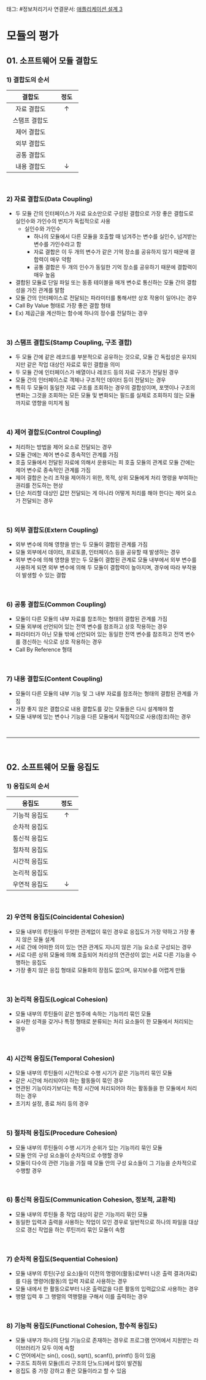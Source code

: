 태그: #정보처리기사
연결문서: [애플리케이션 설계 3](애플리케이션%20설계%203.md)

# 모듈의 평가
## 01. 소프트웨어 모듈 결합도
### 1) 결합도의 순서

|&nbsp;&nbsp;결합도&nbsp;&nbsp;|&nbsp;&nbsp;정도&nbsp;&nbsp;|
|:-:|:-:|
|&nbsp;&nbsp;자료 결합도&nbsp;&nbsp;|&nbsp;&nbsp;↑&nbsp;&nbsp;|
|&nbsp;&nbsp;스탬프 결합도&nbsp;&nbsp;||
|&nbsp;&nbsp;제어 결합도&nbsp;&nbsp;||
|&nbsp;&nbsp;외부 결합도&nbsp;&nbsp;||
|&nbsp;&nbsp;공통 결합도&nbsp;&nbsp;||
|&nbsp;&nbsp;내용 결합도&nbsp;&nbsp;|&nbsp;&nbsp;↓&nbsp;&nbsp;|

<br>

### 2) 자료 결합도(Data Coupling)
- 두 모듈 간의 인터페이스가 자료 요소만으로 구성된 결합으로 가장 좋은 결합도로 실인수와 가인수의 번지가 독립적으로 사용
    - 실인수와 가인수
        - 하나의 모듈에서 다른 모듈을 호출할 때 넘겨주는 변수를 실인수, 넘겨받는 변수를 가인수라고 함
        - 자료 결합은 이 두 개의 변수가 같은 기억 장소를 공유하지 않기 때문에 결합력이 매우 약함
        - 공통 결합은 두 개의 인수가 동일한 기억 장소를 공유하기 때문에 결합력이 매우 높음
- 결합된 모듈로 단일 파일 또는 동종 테이블을 매개 변수로 통신하는 모듈 간의 결합성을 가진 관계를 말함
- 모듈 간의 인터페이스로 전달되는 파라미터를 통해서만 상호 작용이 일어나는 경우
- Call By Value 형태로 가장 좋은 결합 형태
- Ex) 제곱근을 계산하는 함수에 하나의 정수를 전달하는 경우

<br>

### 3) 스탬프 결합도(Stamp Coupling, 구조 결합)
- 두 모듈 간에 같은 레코드를 부분적으로 공유하는 것으로, 모듈 간 독립성은 유지되지만 같은 작업 대상인 자료로 묶인 결합을 의미
- 두 모듈 간에 인터페이스가 배열이나 레코드 등의 자료 구조가 전달된 경우
- 모듈 간의 인터페이스로 객체나 구조적인 데이터 등이 전달되는 경우
- 특히 두 모듈이 동일한 자료 구조를 조회하는 경우의 결합성이며, 포맷이나 구조의 변화는 그것을 조회하는 모든 모듈 및 변화되는 필드를 실제로 조회하지 않는 모듈까지로 영향을 미치게 됨

<br>

### 4) 제어 결합도(Control Coupling)
- 처리하는 방법을 제어 요소로 전달되는 경우
- 모듈 간에는 제어 변수로 종속적인 관계를 가짐
- 호출 모듈에서 전달된 자료에 의해서 운용되는 피 호출 모듈의 관계로 모듈 간에는 제어 변수로 종속적인 관계를 가짐
- 제어 결합은 논리 조작을 제어하기 위한, 목적, 상위 모듈에게 처리 명령을 부여하는 권리를 전도하는 현상
- 단순 처리할 대상인 값만 전달되는 게 아니라 어떻게 처리를 해야 한다는 제어 요소가 전달되는 경우

<br>

### 5) 외부 결합도(Extern Coupling)
- 외부 변수에 의해 영향을 받는 두 모듈이 결합된 관계를 가짐
- 모듈 외부에서 데이터, 프로토콜, 인터페이스 등을 공유할 때 발생하는 경우
- 외부 변수에 의해 영향을 받는 두 모듈이 결합된 관계로 모듈 내부에서 외부 변수를 사용하게 되면 외부 변수에 의해 두 모듈이 결합력이 높아지며, 경우에 따라 부작용이 발생할 수 있는 결합

<br>

### 6) 공통 결합도(Common Coupling)
- 모듈이 다른 모듈의 내부 자료를 참조하는 형태의 결합된 관계를 가짐
- 모듈 외부에 선언되어 있는 전역 변수를 참조하고 상호 작용하는 경우
- 파라미터가 아닌 모듈 밖에 선언되어 있는 동일한 전역 변수를 참조하고 전역 변수를 갱신하는 식으로 상호 작용하는 경우
- Call By Reference 형태

<br>

### 7) 내용 결합도(Content Coupling)
- 모듈이 다른 모듈의 내부 기능 및 그 내부 자료를 참조하는 형태의 결합된 관계를 가짐
- 가장 좋지 않은 결합으로 내용 결합도를 갖는 모듈들은 다시 설계해야 함
- 모듈 내부에 있는 변수나 기능을 다른 모듈에서 직접적으로 사용(참조)하는 경우

<br>

---

<br>

## 02. 소프트웨어 모듈 응집도
### 1) 응집도의 순서

|&nbsp;&nbsp;응집도&nbsp;&nbsp;|&nbsp;&nbsp;정도&nbsp;&nbsp;|
|:-:|:-:|
|&nbsp;&nbsp;기능적 응집도&nbsp;&nbsp;|&nbsp;&nbsp;↑&nbsp;&nbsp;|
|&nbsp;&nbsp;순차적 응집도&nbsp;&nbsp;||
|&nbsp;&nbsp;통신적 응집도&nbsp;&nbsp;||
|&nbsp;&nbsp;절차적 응집도&nbsp;&nbsp;||
|&nbsp;&nbsp;시간적 응집도&nbsp;&nbsp;||
|&nbsp;&nbsp;논리적 응집도&nbsp;&nbsp;||
|&nbsp;&nbsp;우연적 응집도&nbsp;&nbsp;|&nbsp;&nbsp;↓&nbsp;&nbsp;|

<br>

### 2) 우연적 응집도(Coincidental Cohesion)
- 모듈 내부의 루틴들이 뚜렷한 관계없이 묶인 경우로 응집도가 가장 약하고 가장 좋지 않은 모듈 설계
- 서로 간에 어떠한 의미 있는 연관 관계도 지니지 않은 기능 요소로 구성되는 경우
- 서로 다른 상위 모듈에 의해 호출되어 처리상의 연관성이 없는 서로 다른 기능을 수행하는 응집도
- 가장 좋지 않은 응집 형태로 모듈화의 장점도 없으며, 유지보수를 어렵게 만듦

<br>

### 3) 논리적 응집도(Logical Cohesion)
- 모듈 내부의 루틴들이 같은 범주에 속하는 기능끼리 묶인 모듈
- 유사한 성격을 갖거나 특정 형태로 분류되는 처리 요소들이 한 모듈에서 처리되는 경우

<br>

### 4) 시간적 응집도(Temporal Cohesion)
- 모듈 내부의 루틴들이 시간적으로 수행 시기가 같은 기능끼리 묶인 모듈
- 같은 시간에 처리되어야 하는 활동들이 묶인 경우
- 연관된 기능이라기보다는 특정 시간에 처리되어야 하는 활동들을 한 모듈에서 처리하는 경우
- 초기치 설정, 종료 처리 등의 경우

<br>

### 5) 절차적 응집도(Procedure Cohesion)
- 모듈 내부의 루틴들이 수행 시기가 순위가 있는 기능끼리 묶인 모듈
- 모듈 안의 구성 요소들이 순차적으로 수행할 경우
- 모듈이 다수의 관련 기능을 가질 때 모듈 안의 구성 요소들이 그 기능을 순차적으로 수행할 경우

<br>

### 6) 통신적 응집도(Communication Cohesion, 정보적, 교환적)
- 모듈 내부의 루틴들 중 작업 대상이 같은 기능끼리 묶인 모듈
- 동일한 입력과 출력을 사용하는 작업이 모인 경우로 일반적으로 하나의 파일을 대상으로 갱신 작업을 하는 루틴끼리 묶인 모듈이 속함

<br>

### 7) 순차적 응집도(Sequential Cohesion)
- 모듈 내부의 루틴(구성 요소)들이 이전의 명령어(활동)로부터 나온 출력 결과(자료)를 다음 명령어(활동)의 입력 자료로 사용하는 경우
- 모듈 내에서 한 활동으로부터 나온 출력값을 다른 활동의 입력값으로 사용하는 경우
- 행렬 입력 후 그 행렬의 역행렬을 구해서 이를 출력하는 경우

<br>

### 8) 기능적 응집도(Functional Cohesion, 함수적 응집도)
- 모듈 내부가 하나의 단일 기능으로 존재하는 경우로 프로그램 언어에서 지원받는 라이브러리가 모두 이에 속함
- C 언어에서는 sin(), cos(), sqrt(), scanf(), printf() 등이 있음
- 구조도 최하위 모듈(트리 구조의 단노드)에서 많이 발견됨
- 응집도 중 가장 강하고 좋은 모듈이라고 할 수 있음